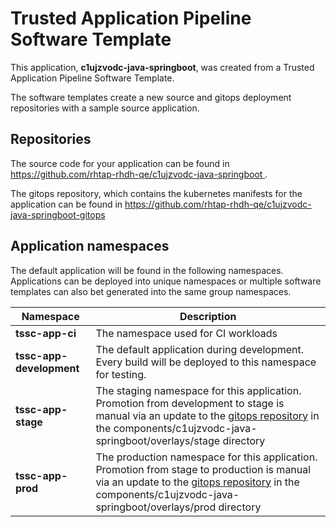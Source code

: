 # Trusted Application Pipeline Software Template

This application, **c1ujzvodc-java-springboot**, was created from a Trusted Application Pipeline Software Template.

The software templates create a new source and gitops deployment repositories with a sample source application. 

## Repositories

The source code for your application can be found in [https://github.com/rhtap-rhdh-qe/c1ujzvodc-java-springboot ](https://github.com/rhtap-rhdh-qe/c1ujzvodc-java-springboot ).
 
The gitops repository, which contains the kubernetes manifests for the application can be found in 
[https://github.com/rhtap-rhdh-qe/c1ujzvodc-java-springboot-gitops ](https://github.com/rhtap-rhdh-qe/c1ujzvodc-java-springboot-gitops ) 

## Application namespaces 

The default application will be found in the following namespaces. Applications can be deployed into unique namespaces or multiple software templates can also bet generated into the same group namespaces.  

|  Namespace   |  Description   |  
| -------- | -------- |
| **tssc-app-ci** | The namespace used for CI workloads |
| **tssc-app-development** | The default application during development. Every build will be deployed to this namespace for testing. |
| **tssc-app-stage** | The staging namespace for this application. Promotion from development to stage is manual via an update to the [gitops repository](https://github.com/rhtap-rhdh-qe/c1ujzvodc-java-springboot-gitops ) in the components/c1ujzvodc-java-springboot/overlays/stage directory |
| **tssc-app-prod** | The production namespace for this application. Promotion from stage to production is manual via an update to the [gitops repository](https://github.com/rhtap-rhdh-qe/c1ujzvodc-java-springboot-gitops ) in the components/c1ujzvodc-java-springboot/overlays/prod directory |